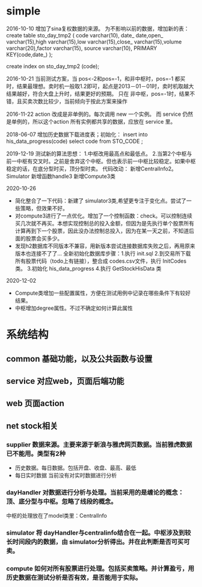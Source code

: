 # simple

2016-10-10
增加了sina复权数据的来源。
为不影响以前的数据，增加新的表：
create table sto_day_tmp2 (
code varchar(10),
date_ date,open_ varchar(15),high varchar(15),low varchar(15),close_ varchar(15),volume varchar(20),factor varchar(15),
source varchar(10),
PRIMARY KEY(code,date_)
);

create index on sto_day_tmp2 (code);


2016-10-21
当前测试方案，当 pos<-2和pos=-1，和非中枢时，pos=-1 都买时，结果最理想。卖时机一般取1.2即可，起点是2013－01－01时，卖时机取越大结果越好，符合大盘上升时，结果更好的预期。
只在 非中枢，pos=-1时，结果不错，且买卖次数比较少，当前倾向于按此方案来操作

2016-11-22
action 改成是非单例的。每次调用 new 一个实例。
而 service 仍然是单例的，所以这个action 所有实例都共享的数据，应放在 service 里。

2018-06-07
增加历史数据下载进度表；初始化：
insert into his_data_progress(code)
select code from STO_CODE ;

2019-12-19
测试新的算法思想：
1.中枢改用最高点和最低点。
2.当第2个中枢与前一中枢有交叉时。之前是舍弃这个中枢。但也表示前一中枢比较稳定。如果中枢稳定的话，在底分型时买，顶分型时卖。
代码改动：
	新增CentralInfo2。
	Simulator 新增函数handle3
	新增Compute3类

2020-10-26
- 简化整合了一下代码：新建了 simulator3类,希望更专注于变化点。尝试了一些策略，但效果不好。
- 对compute3进行了一点优化。增加了一个控制函数：check。可以控制连续买几次就不再买。本想实现控制总的投入金额，但因为是先执行单个股票所有计算再到下一个股票，因此没办法控制总投入，因为在某一天之前，不知道后面的股票会买多少。
- 发现h2数据库不同版本不兼容，用新版本尝试连接数据库失败之后，再用原来版本也连接不了了...  全新初始化数据库步骤：1.执行 init.sql 2.到交易所下载所有股票代码（todo上有链接），整合成 codes.csv文件，执行 InitCodes 类。 3.初始化 his_data_progress  4.执行 GetStockHisData 类

2020-12-02
- Compute类增加一些配置属性，方便在测试用例中记录在哪些条件下有较好结果。
- 中枢增加degree属性。不过不确定如何计算此属性

# 系统结构
## common 基础功能，以及公共函数与设置  
## service 对应web，页面后端功能  
## web 页面action  
## net stock相关  
### supplier 数据来源。主要来源于新浪与雅虎网页数据。当前雅虎数据已不能用。类型有2种
* 历史数据。每日数据。包括开盘、收盘、最高、最低
* 每日实时数据
当前没有对实时数据进行分析
### dayHandler 对数据进行分析与处理。当前采用的是缠论的概念：顶、底分型与中枢。忽略了线段的概念。
中枢的处理放在了model类里：CentralInfo
### simulator 将 dayHandler与centralinfo结合在一起。中枢涉及到较长时间段内的数据，由 simulator分析得出。并在此判断是否可买可卖。
### compute 如何对所有股票进行处理。包括买卖策略。并计算盈亏，用历史数据在测试分析是否有效，是否能用于实际。









